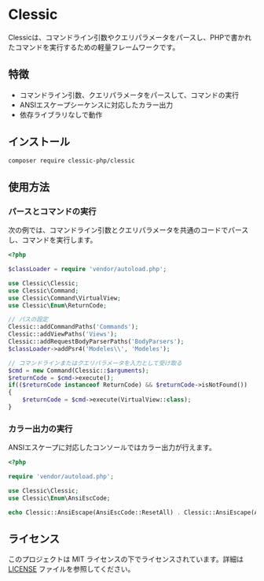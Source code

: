 # Clessic

Clessicは、コマンドライン引数やクエリパラメータをパースし、PHPで書かれたコマンドを実行するための軽量フレームワークです。

## 特徴

- コマンドライン引数、クエリパラメータをパースして、コマンドの実行
- ANSIエスケープシーケンスに対応したカラー出力
- 依存ライブラリなしで動作

## インストール

```sh
composer require clessic-php/clessic
```

## 使用方法

### パースとコマンドの実行

次の例では、コマンドライン引数とクエリパラメータを共通のコードでパースし、コマンドを実行します。

```php
<?php

$classLoader = require 'vendor/autoload.php';

use Clessic\Clessic;
use Clessic\Command;
use Clessic\Command\VirtualView;
use Clessic\Enum\ReturnCode;

// パスの設定
Clessic::addCommandPaths('Commands');
Clessic::addViewPaths('Views');
Clessic::addRequestBodyParserPaths('BodyParsers');
$classLoader->addPsr4('Modeles\\', 'Modeles');

// コマンドラインまたはクエリパラメータを入力として受け取る
$cmd = new Command(Clessic::$arguments);
$returnCode = $cmd->execute();
if(($returnCode instanceof ReturnCode) && $returnCode->isNotFound())
{
    $returnCode = $cmd->execute(VirtualView::class);
}
```

### カラー出力の実行

ANSIエスケープに対応したコンソールではカラー出力が行えます。

```php
<?php

require 'vendor/autoload.php';

use Clessic\Clessic;
use Clessic\Enum\AnsiEscCode;

echo Clessic::AnsiEscape(AnsiEscCode::ResetAll) . Clessic::AnsiEscape(AnsiEscCode::TextRed, "Hello, World!");
```

## ライセンス

このプロジェクトは MIT ライセンスの下でライセンスされています。詳細は [LICENSE](LICENSE) ファイルを参照してください。
